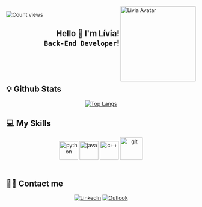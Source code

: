 <img src="https://user-images.githubusercontent.com/92832501/189244271-e0ff70c6-a9c0-4bfc-8525-782e420381c2.png" align="right" alt="Livia Avatar" style="width:200px;"/>

![Count views](https://komarev.com/ghpvc/?username=liviasbm&color=red&style=flat-square)

<h2 align="right"> Hello 👋 I'm Lívia! <br> <code>Back-End Developer</code>!</h2>

<br> <br> <br>
## 💡 Github Stats
<div align="center">

[![Top Langs](https://github-readme-stats.vercel.app/api/top-langs/?username=liviasbm&layout=compact&theme=radical)](https://github.com/anuraghazra/github-readme-stats)

</div>

## 💻 My Skills

<div align="center">
  <img alt="python" src="https://cdn.jsdelivr.net/gh/devicons/devicon/icons/python/python-original-wordmark.svg" style="width:50px;">
  <img alt="java" src="https://cdn.jsdelivr.net/gh/devicons/devicon/icons/java/java-original-wordmark.svg" style="width:50px;">
  <img alt="c++" src="https://cdn.jsdelivr.net/gh/devicons/devicon/icons/cplusplus/cplusplus-original.svg" style="width:50px;">
  <img alt="git" src="https://cdn.jsdelivr.net/gh/devicons/devicon/icons/git/git-plain-wordmark.svg" style="width:60px;">
</div>
<br>

## 👩‍💻 Contact me

<div align="center">
<span><a href="https://www.linkedin.com/in/liviam/" target="_blank" ><img src="https://img.shields.io/badge/LinkedIn-0077B5?style=for-the-badge&logo=linkedin&logoColor=white" alt="Linkedin" ></a></span>
<span><a href="mailto:liviasbm@hotmail.com" target="_blank" ><img src="https://img.shields.io/badge/Microsoft_Outlook-0078D4?style=for-the-badge&logo=microsoft-outlook&logoColor=white" alt="Outlook" ></a></span>
</div>
